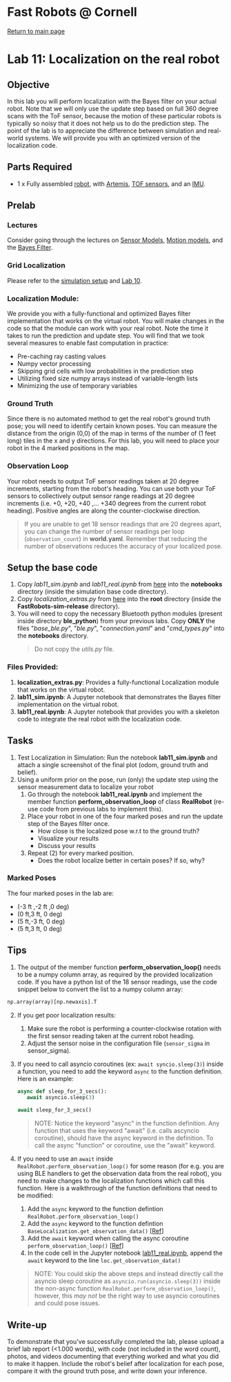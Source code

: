 # Fast Robots @ Cornell

[Return to main page](index.md)

# Lab 11: Localization on the real robot

## Objective
In this lab you will perform localization with the Bayes filter on your actual robot. Note that we will only use the update step based on full 360 degree scans with the ToF sensor, because the motion of these particular robots is typically so noisy that it does not help us to do the prediction step. The point of the lab is to appreciate the difference between simulation and real-world systems. We will provide you with an optimized version of the localization code.

## Parts Required
* 1 x Fully assembled [robot](https://force1rc.com/products/cyclone-remote-control-car-for-kids-adults), with [Artemis](https://www.sparkfun.com/products/15443), [TOF sensors](https://www.pololu.com/product/3415), and an [IMU](https://www.digikey.com/en/products/detail/pimoroni-ltd/PIM448/10246391).


## Prelab
### Lectures
Consider going through the lectures on [Sensor Models](lectures/FastRobots-18-SensorModel.pdf), [Motion models](lectures/FastRobots-17-Motion_models.pdf), and the [Bayes Filter](lectures/FastRobots-16-Markov_BayesFilter1.pdf).

### Grid Localization
Please refer to the [simulation setup](FastRobots-Sim.md) and [Lab 10](Lab10.md).

### Localization Module: 
We provide you with a fully-functional and optimized Bayes filter implementation that works on the virtual robot. You will make changes in the code so that the module can work with your real robot. Note the time it takes to run the prediction and update step. You will find that we took several measures to enable fast computation in practice:
- Pre-caching ray casting values
- Numpy vector processing
- Skipping grid cells with low probabilities in the prediction step
- Utilizing fixed size numpy arrays instead of variable-length lists
- Minimizing the use of temporary variables

### Ground Truth
Since there is no automated method to get the real robot's ground truth pose; you will need to identify certain known poses. You can measure the distance from the origin (0,0) of the map in terms of the number of (1 feet long) tiles in the x and y directions. For this lab, you will need to place your robot in the 4 marked positions in the map.

### Observation Loop
Your robot needs to output ToF sensor readings taken at 20 degree increments, starting from the robot's heading.
You can use both your ToF sensors to collectively output sensor range readings at 20 degree increments (i.e. +0, +20, +40 ,... +340 degrees from the current robot heading). Positive angles are along the counter-clockwise direction.

> If you are unable to get 18 sensor readings that are 20 degrees apart, you can change the number of sensor readings per loop (`observation_count`) in **world.yaml**. Remember that reducing the number of observations reduces the accuracy of your localized pose.


## Setup the base code
1. Copy *lab11_sim.ipynb* and *lab11_real.ipynb* from [here](https://github.com/CEI-lab/FastRobots-lab11) into the **notebooks** directory (inside the simulation base code directory).
2. Copy *localization_extras.py* from [here](https://github.com/CEI-lab/FastRobots-lab11) into the **root** directory (inside the **FastRobots-sim-release** directory).
3. You will need to copy the necessary Bluetooth python modules (present inside directory **ble_python**) from your previous labs. Copy **ONLY** the files "*base_ble.py*", "*ble.py*", "*connection.yaml*" and "*cmd_types.py*" into the **notebooks** directory.
   > Do not copy the *utils.py* file.

### Files Provided:
1. **localization_extras.py**: Provides a fully-functional Localization module that works on the virtual robot.
2. **lab11_sim.ipynb**: A Jupyter notebook that demonstrates the Bayes filter implementation on the virtual robot.
3. **lab11_real.ipynb**: A Jupyter notebook that provides you with a skeleton code to integrate the real robot with the localization code.

## Tasks
1. Test Localization in Simulation: Run the notebook **lab11_sim.ipynb** and attach a single screenshot of the final plot (odom, ground truth and belief).
2. Using a uniform prior on the pose, run (only) the update step using the sensor measurement data to localize your robot
   1. Go through the notebook **lab11_real.ipynb** and implement the member function **perform_observation_loop** of class **RealRobot** (re-use code from previous labs to implement this).
   2. Place your robot in one of the four marked poses and run the update step of the Bayes filter once. 
      - How close is the localized pose w.r.t to the ground truth?
      - Visualize your results
      - Discuss your results
   3. Repeat (2) for every marked position. 
      - Does the robot localize better in certain poses? If so, why?

### Marked Poses
The four marked poses in the lab are:
- (-3 ft ,-2 ft ,0 deg)
- (0 ft,3 ft, 0 deg)
- (5 ft,-3 ft, 0 deg)
- (5 ft,3 ft, 0 deg)

## Tips
1. The output of the member function **perform_observation_loop()** needs to be a numpy column array, as required by the provided localization code. If you have a python list of the 18 sensor readings, use the code snippet below to convert the list to a numpy column array:
```python
np.array(array)[np.newaxis].T
```
2. If you get poor localization results:
   1. Make sure the robot is performing a counter-clockwise rotation with the first sensor reading taken at the current robot heading.
   2. Adjust the sensor noise in the configuration file (`sensor_sigma` in sensor_sigma).
3. If you need to call asyncio coroutines (ex: `await syncio.sleep(3)`) inside a function, you need to add the keyword `async` to the function definition. Here is an example:
   ```python
   async def sleep_for_3_secs():
      await asyncio.sleep(3)

   await sleep_for_3_secs()
   ```
   > NOTE: Notice the keyword "async" in the function definition. Any function that uses the keyword "await" (i.e. calls ascyncio coroutine), should have the async keyword in the definition. To call the async "function" or coroutine, use the "await" keyword. 

4. If you need to use an `await` inside `RealRobot.perform_observation_loop()` for some reason (for e.g. you are using BLE handlers to get the observation data from the real robot), you need to make changes to the localization functions which call this function. Here is a walkthrough of the function definitions that need to be modified:
   1. Add the `async`  keyword to the function defintion `RealRobot.perform_observation_loop()`
   2. Add the `async`  keyword to the function defintion `BaseLocalization.get_observation_data()` [[Ref](https://github.com/CEI-lab/FastRobots-sim-release/blob/6175d6cda8d15b10ba611e5d41f91822465cf818/localization.py#L311)]
   3. Add the `await` keyword when calling the async coroutine `perform_observation_loop()` [[Ref](https://github.com/CEI-lab/FastRobots-sim-release/blob/6175d6cda8d15b10ba611e5d41f91822465cf818/localization.py#L312)]
   4. In the code cell in the Jupyter notebook [lab11_real.ipynb](https://github.com/CEI-lab/FastRobots-lab11/blob/main/lab11_real.ipynb), append the `await` keyword to the line `loc.get_observation_data()`

   > NOTE: You could skip the above steps and instead directly call the asyncio sleep coroutine as `asyncio.run(asyncio.sleep(3))` inside the non-async function `RealRobot.perform_observation_loop()`, however, this *may not* be the right way to use asyncio coroutines and could pose issues.

## Write-up
To demonstrate that you've successfully completed the lab, please upload a brief lab report (<1.000 words), with code (not included in the word count), photos, and videos documenting that everything worked and what you did to make it happen. Include the robot's belief after localization for each pose, compare it with the ground truth pose, and write down your inference.
